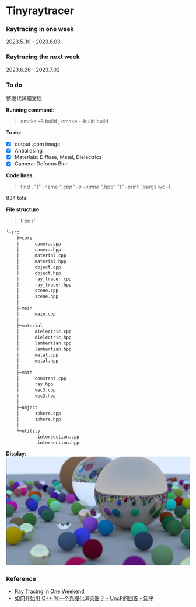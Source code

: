 # Tinyraytracer

### Raytracing in one week
2023.5.30 - 2023.6.03

### Raytracing the next week
2023.6.26 - 2023.7.02

### To do

整理代码和文档

**Running command**:
> cmake -B build ; cmake --bulid build

**To do**:
- [x] output .ppm image
- [x] Antialiasing
- [x] Materials: Diffuse, Metal, Dielectrics
- [x] Camera: Defocus Blur

**Code lines**:
> find . "(" -name "*.cpp" -o -name "*.hpp" ")" -print | xargs wc -l

834 total

**File structure**:
> tree /f
```
└─src
    ├─core
    │      camera.cpp
    │      camera.hpp
    │      material.cpp
    │      material.hpp
    │      object.cpp
    │      object.hpp
    │      ray_tracer.cpp
    │      ray_tracer.hpp
    │      scene.cpp
    │      scene.hpp
    │
    ├─main
    │      main.cpp
    │
    ├─material
    │      dielectric.cpp
    │      dielectric.hpp
    │      lambertian.cpp
    │      lambertian.hpp
    │      metal.cpp
    │      metal.hpp
    │
    ├─math
    │      constant.cpp
    │      ray.hpp
    │      vec3.cpp
    │      vec3.hpp
    │
    ├─object
    │      sphere.cpp
    │      sphere.hpp
    │
    └─utility
            intersection.cpp
            intersection.hpp
```    

**Display**:
![](image/random_scene.png)

### Reference

- [Ray Tracing in One Weekend](https://raytracing.github.io/books/RayTracingInOneWeekend.html)
- [如何开始用 C++ 写一个光栅化渲染器？ - UncP的回答 - 知乎](https://www.zhihu.com/question/24786878/answer/127484388)


